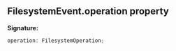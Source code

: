 
## FilesystemEvent.operation property

**Signature:**

```typescript
operation: FilesystemOperation;
```
